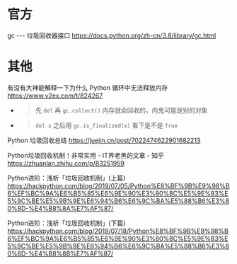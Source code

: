 
# 官方

gc --- 垃圾回收器接口 https://docs.python.org/zh-cn/3.8/library/gc.html

# 其他

有没有大神能解释一下为什么 Python 循环中无法释放内存 https://www.v2ex.com/t/824267
- > 先 `del` 再 `gc.collect()` 内存就会回收的，内鬼可能是别的对象
- > `del x` 之后用 `gc.is_finalized(x)` 看下是不是 `True`

Python 垃圾回收总结 https://juejin.cn/post/7022474622901682213

Python垃圾回收机制！非常实用 - IT界老黑的文章 - 知乎 https://zhuanlan.zhihu.com/p/83251959

Python进阶：浅析「垃圾回收机制」(上篇) https://hackpython.com/blog/2019/07/05/Python%E8%BF%9B%E9%98%B6%EF%BC%9A%E6%B5%85%E6%9E%90%E3%80%8C%E5%9E%83%E5%9C%BE%E5%9B%9E%E6%94%B6%E6%9C%BA%E5%88%B6%E3%80%8D-%E4%B8%8A%E7%AF%87/

Python进阶：浅析「垃圾回收机制」(下篇) https://hackpython.com/blog/2019/07/18/Python%E8%BF%9B%E9%98%B6%EF%BC%9A%E6%B5%85%E6%9E%90%E3%80%8C%E5%9E%83%E5%9C%BE%E5%9B%9E%E6%94%B6%E6%9C%BA%E5%88%B6%E3%80%8D-%E4%B8%8B%E7%AF%87/
